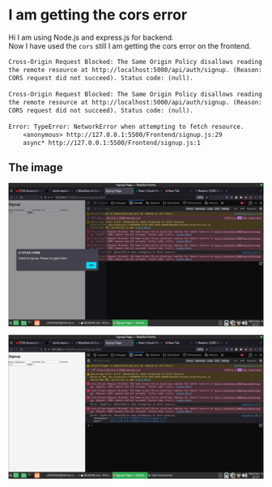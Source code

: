 # I am getting the cors error 

Hi I am using Node.js and express.js for backend.  
Now I have used the `cors` still I am getting the cors error on the frontend.  

```console
Cross-Origin Request Blocked: The Same Origin Policy disallows reading the remote resource at http://localhost:5000/api/auth/signup. (Reason: CORS request did not succeed). Status code: (null).

Cross-Origin Request Blocked: The Same Origin Policy disallows reading the remote resource at http://localhost:5000/api/auth/signup. (Reason: CORS request did not succeed). Status code: (null).

Error: TypeError: NetworkError when attempting to fetch resource.
    <anonymous> http://127.0.0.1:5500/Frontend/signup.js:29
    async* http://127.0.0.1:5500/Frontend/signup.js:1
```

## The image

![Cors Error](cors-error.png "Cors Image 1")  

![Cors Error](cors-error2.png "Cors Image 2")
